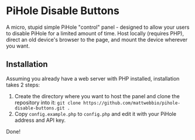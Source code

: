 # PiHole Disable Buttons
A micro, stupid simple PiHole "control" panel - designed to allow your users to disable PiHole for a limited amount of time. Host locally (requires PHP), direct an old device's browser to the page, and mount the device wherever you want.

## Installation
Assuming you already have a web server with PHP installed, installation takes 2 steps:

1. Create the directory where you want to host the panel and clone the repository into it:
`git clone https://github.com/mattwebbio/pihole-disable-buttons.git .`
2. Copy `config.example.php` to `config.php` and edit it with your PiHole address and API key.

Done!